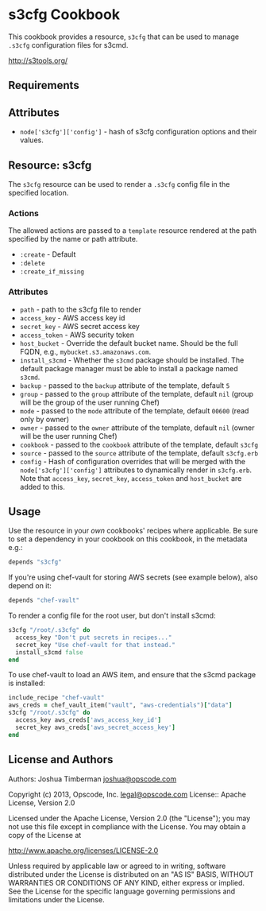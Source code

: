 # s3cfg Cookbook

This cookbook provides a resource, `s3cfg` that can be used to manage
`.s3cfg` configuration files for s3cmd.

http://s3tools.org/

## Requirements

## Attributes

* `node['s3cfg']['config']` - hash of s3cfg configuration options and
  their values.

## Resource: s3cfg

The `s3cfg` resource can be used to render a `.s3cfg` config file in
the specified location.

### Actions

The allowed actions are passed to a `template` resource rendered at
the path specified by the name or path attribute.

* `:create` - Default
* `:delete`
* `:create_if_missing`

### Attributes

* `path` - path to the s3cfg file to render
* `access_key` - AWS access key id
* `secret_key` - AWS secret access key
* `access_token` - AWS security token
* `host_bucket` - Override the default bucket name. Should be the full
  FQDN, e.g., `mybucket.s3.amazonaws.com`.
* `install_s3cmd` - Whether the `s3cmd` package should be installed.
  The default package manager must be able to install a package named `s3cmd`.
* `backup` - passed to the `backup` attribute of the template, default `5`
* `group` - passed to the `group` attribute of the template, default
  `nil` (group will be the group of the user running Chef)
* `mode` - passed to the `mode` attribute of the template, default
  `00600` (read only by owner)
* `owner` - passed to the `owner` attribute of the template, default
  `nil` (owner will be the user running Chef)
* `cookbook` - passed to the `cookbook` attribute of the template,
  default `s3cfg`
* `source` - passed to the `source` attribute of the template, default `s3cfg.erb`
* `config` - Hash of configuration overrides that will be merged with
  the `node['s3cfg']['config']` attributes to dynamically render in
  `s3cfg.erb`. Note that `access_key`, `secret_key`, `access_token` and
  `host_bucket` are added to this.

## Usage

Use the resource in your *own* cookbooks' recipes where applicable. Be
sure to set a dependency in your cookbook on this cookbook, in the
metadata e.g.:

```ruby
depends "s3cfg"
```

If you're using chef-vault for storing AWS secrets (see example
below), also depend on it:

```ruby
depends "chef-vault"
```

To render a config file for the root user, but don't install s3cmd:

```ruby
s3cfg "/root/.s3cfg" do
  access_key "Don't put secrets in recipes..."
  secret_key "Use chef-vault for that instead."
  install_s3cmd false
end
```

To use chef-vault to load an AWS item, and ensure that the s3cmd
package is installed:

```ruby
include_recipe "chef-vault"
aws_creds = chef_vault_item("vault", "aws-credentials")["data"]
s3cfg "/root/.s3cfg" do
  access_key aws_creds['aws_access_key_id']
  secret_key aws_creds['aws_secret_access_key']
end
```

## License and Authors

Authors: Joshua Timberman <joshua@opscode.com>

Copyright (c) 2013, Opscode, Inc. <legal@opscode.com>
License:: Apache License, Version 2.0

Licensed under the Apache License, Version 2.0 (the "License");
you may not use this file except in compliance with the License.
You may obtain a copy of the License at

   http://www.apache.org/licenses/LICENSE-2.0

Unless required by applicable law or agreed to in writing, software
distributed under the License is distributed on an "AS IS" BASIS,
WITHOUT WARRANTIES OR CONDITIONS OF ANY KIND, either express or implied.
See the License for the specific language governing permissions and
limitations under the License.
